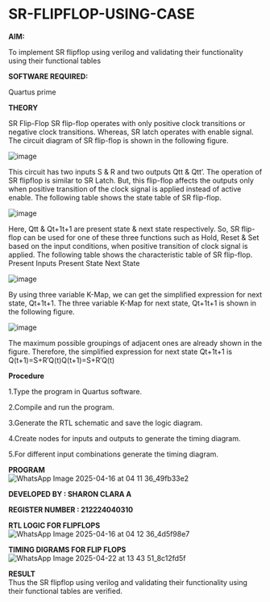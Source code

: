 # SR-FLIPFLOP-USING-CASE

**AIM:**

To implement  SR flipflop using verilog and validating their functionality using their functional tables

**SOFTWARE REQUIRED:**

Quartus prime

**THEORY**

SR Flip-Flop SR flip-flop operates with only positive clock transitions or negative clock transitions. Whereas, SR latch operates with enable signal. The circuit diagram of SR flip-flop is shown in the following figure.

![image](https://github.com/naavaneetha/SR-FLIPFLOP-USING-CASE/assets/154305477/0f710028-ad52-4d3e-9276-8714cf023a25)

 
This circuit has two inputs S & R and two outputs Qtt & Qtt’. The operation of SR flipflop is similar to SR Latch. But, this flip-flop affects the outputs only when positive transition of the clock signal is applied instead of active enable. The following table shows the state table of SR flip-flop.

![image](https://github.com/naavaneetha/SR-FLIPFLOP-USING-CASE/assets/154305477/dabfc4f4-87e3-4cbc-9472-f89ee1b5ed30)

 
Here, Qtt & Qt+1t+1 are present state & next state respectively. So, SR flip-flop can be used for one of these three functions such as Hold, Reset & Set based on the input conditions, when positive transition of clock signal is applied. The following table shows the characteristic table of SR flip-flop. Present Inputs Present State Next State

![image](https://github.com/naavaneetha/SR-FLIPFLOP-USING-CASE/assets/154305477/dd90d16c-aec5-4290-a586-e2346b1e9eb5)

 
By using three variable K-Map, we can get the simplified expression for next state, Qt+1t+1. The three variable K-Map for next state, Qt+1t+1 is shown in the following figure.

![image](https://github.com/naavaneetha/SR-FLIPFLOP-USING-CASE/assets/154305477/473efad6-d70b-4ca7-aeb7-898bbfca319f)

 
The maximum possible groupings of adjacent ones are already shown in the figure. Therefore, the simplified expression for next state Qt+1t+1 is Q(t+1)=S+R′Q(t)Q(t+1)=S+R′Q(t)

**Procedure**

1.Type the program in Quartus software.

2.Compile and run the program.

3.Generate the RTL schematic and save the logic diagram.

4.Create nodes for inputs and outputs to generate the timing diagram.

5.For different input combinations generate the timing diagram.



**PROGRAM**                                                                                                                                                                                                              
![WhatsApp Image 2025-04-16 at 04 11 36_49fb33e2](https://github.com/user-attachments/assets/2b11a0d3-0ad7-442f-983f-1f230cf15e2c)

 **DEVELOPED BY : SHARON CLARA A**
 
 **REGISTER NUMBER : 212224040310**

**RTL LOGIC FOR FLIPFLOPS**                                                                                                                                                                                                 
![WhatsApp Image 2025-04-16 at 04 12 36_4d5f98e7](https://github.com/user-attachments/assets/b23da5ad-8172-4325-a24c-f1e7610adb9f)

**TIMING DIGRAMS FOR FLIP FLOPS**
![WhatsApp Image 2025-04-22 at 13 43 51_8c12fd5f](https://github.com/user-attachments/assets/df252418-a554-4efe-b969-1696b6d3fff0)

**RESULT**  
Thus the SR flipflop using verilog and validating their functionality using their functional tables are verified.


